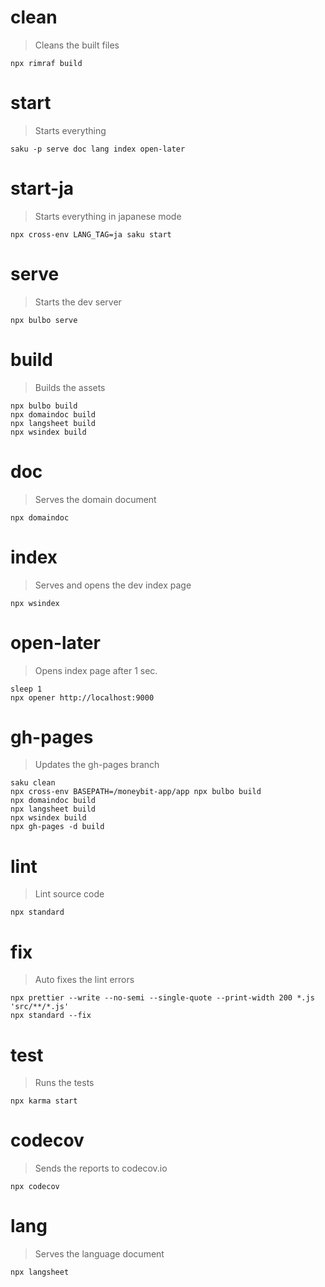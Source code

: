 # clean
> Cleans the built files

    npx rimraf build

# start
> Starts everything

    saku -p serve doc lang index open-later

# start-ja
> Starts everything in japanese mode

    npx cross-env LANG_TAG=ja saku start

# serve
> Starts the dev server

    npx bulbo serve

# build
> Builds the assets

    npx bulbo build
    npx domaindoc build
    npx langsheet build
    npx wsindex build

# doc
> Serves the domain document

    npx domaindoc

# index
> Serves and opens the dev index page

    npx wsindex

# open-later
> Opens index page after 1 sec.

    sleep 1
    npx opener http://localhost:9000

# gh-pages
> Updates the gh-pages branch

    saku clean
    npx cross-env BASEPATH=/moneybit-app/app npx bulbo build
    npx domaindoc build
    npx langsheet build
    npx wsindex build
    npx gh-pages -d build

# lint
> Lint source code

    npx standard

# fix
> Auto fixes the lint errors

    npx prettier --write --no-semi --single-quote --print-width 200 *.js 'src/**/*.js'
    npx standard --fix

# test
> Runs the tests

    npx karma start

# codecov
> Sends the reports to codecov.io

    npx codecov

# lang
> Serves the language document

    npx langsheet
